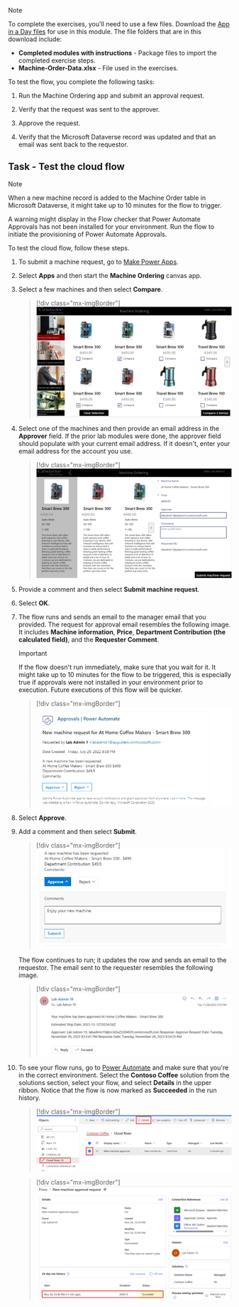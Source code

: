 > [!NOTE]
> To complete the exercises, you'll need to use a few
> files. Download the [App in a Day files](https://github.com/MicrosoftDocs/mslearn-developer-tools-power-platform/raw/master/in-a-day/AIAD/AppinADayStudentFiles.zip)
> for use in this module. The file folders that are in
> this download include:
>
> - **Completed modules with instructions** - Package files to import the completed exercise steps.
> - **Machine-Order-Data.xlsx** - File used in the exercises.

To test the flow, you complete the following tasks:

1. Run the Machine Ordering app and submit an approval request.

1. Verify that the request was sent to the approver.

1. Approve the request.

1. Verify that the Microsoft Dataverse record was updated and that an email was sent back to the requestor.

## Task - Test the cloud flow

> [!NOTE]
> When a new machine record is added to the Machine Order table in Microsoft Dataverse, it might take up to 10 minutes for the flow to trigger.
>
> A warning might display in the Flow checker that Power Automate Approvals has not been installed for your environment. Run the flow to initiate the provisioning of Power Automate Approvals.

To test the cloud flow, follow these steps.

1. To submit a machine request, go to [Make Power Apps](https://make.powerapps.com/?azure-portal=true).

1. Select **Apps** and then start the **Machine Ordering** canvas app.

1. Select a few machines and then select **Compare**.

   > [!div class="mx-imgBorder"]
   > [![Screenshot with an arrow pointing to the Compare 3 items button.](../media/canvas.png)](../media/canvas.png#lightbox)

1. Select one of the machines and then provide an email address in the **Approver** field. If the prior lab modules were done, the approver field should populate with your current email address. If it doesn't, enter your email address for the account you use.

   > [!div class="mx-imgBorder"]
   > [![Screenshot with one of the machines selected and an email provided for Approver.](../media/approver.png)](../media/approver.png#lightbox)

1. Provide a comment and then select **Submit machine request**.

1. Select **OK**.

1. The flow runs and sends an email to the manager email that you provided. The request for approval email resembles the following image. It includes **Machine information**, **Price**, **Department Contribution (the calculated field)**, and the **Requester Comment**.

   > [!IMPORTANT]
   > If the flow doesn't run immediately, make sure that you wait for it. It might take up to 10 minutes for the flow to be triggered, this is especially true if approvals were not installed in your environment prior to execution. Future executions of this flow will be quicker.

   > [!div class="mx-imgBorder"]
   > [![Screenshot of the Approvals window.](../media/approvals.png)](../media/approvals.png#lightbox)

1. Select **Approve**.

1. Add a comment and then select **Submit**.

   > [!div class="mx-imgBorder"]
   > [![Screenshot of a comment added to the Comments field that says Enjoy your new machine.](../media/comment.png)](../media/comment.png#lightbox)

   The flow continues to run; it updates the row and sends an email to the requestor. The email sent to the requester resembles the following image.

   > [!div class="mx-imgBorder"]
   > [![Screenshot of the email that's sent to the requestor.](../media/email-sent.png)](../media/email-sent.png#lightbox)

1. To see your flow runs, go to [Power Automate](https://flow.microsoft.com/?azure-portal=true) and make sure that you're in the correct environment. Select the **Contoso Coffee** solution from the solutions section, select your flow, and select **Details** in the upper ribbon. Notice that the flow is now marked as **Succeeded** in the run history.

   > [!div class="mx-imgBorder"]
   > [![Screenshot of selecting flow details from the solution.](../media/succeeded.png)](../media/succeeded.png#lighbox)

    > [!div class="mx-imgBorder"]
   > [![Screenshot of the flow now marked as succeeded in the run history.](../media/details-flow.png)](../media/details-flow.png#lighbox)
